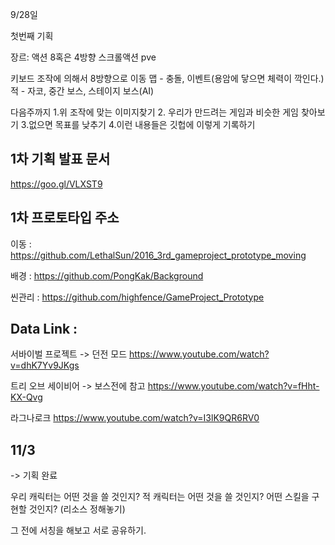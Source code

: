 9/28일

첫번째 기획

장르: 액션
     8혹은 4방향 스크롤액션
     pve

키보드 조작에 의해서 8방향으로 이동
맵 - 충돌, 이벤트(용암에 닿으면 체력이 깍인다.)
적 - 자코, 중간 보스, 스테이지 보스(AI)

다음주까지
1.위 조작에 맞는 이미지찾기 
2. 우리가 만드려는 게임과 비슷한 게임 찾아보기
3.없으면 목표를 낮추기 
4.이런 내용들은 깃헙에 이렇게 기록하기


## 1차 기획 발표 문서
https://goo.gl/VLXST9


## 1차 프로토타입 주소
이동 : https://github.com/LethalSun/2016_3rd_gameproject_prototype_moving

배경 : https://github.com/PongKak/Background

씬관리 : https://github.com/highfence/GameProject_Prototype

## Data Link :

서바이벌 프로젝트 -> 던전 모드
https://www.youtube.com/watch?v=dhK7Yv9JKgs

트리 오브 세이비어 -> 보스전에 참고
https://www.youtube.com/watch?v=fHht-KX-Qvg

라그나로크
https://www.youtube.com/watch?v=I3lK9QR6RV0


## 11/3
 -> 기획 완료

우리 캐릭터는 어떤 것을 쓸 것인지?
적 캐릭터는 어떤 것을 쓸 것인지?
어떤 스킬을 구현할 것인지? (리소스 정해놓기)


그 전에 서칭을 해보고 서로 공유하기.
